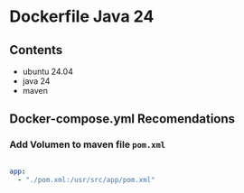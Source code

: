 # Dockerfile Java 24

## Contents

- ubuntu 24.04
- java 24
- maven

## Docker-compose.yml Recomendations

### Add Volumen to maven file `pom.xml` 

```yml

app:
  - "./pom.xml:/usr/src/app/pom.xml"

```
